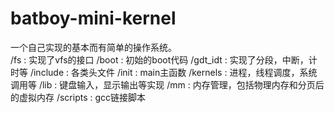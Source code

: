 # batboy-mini-kernel
一个自己实现的基本而有简单的操作系统。  
/fs : 实现了vfs的接口
/boot : 初始的boot代码
/gdt_idt : 实现了分段，中断，计时等
/include : 各类头文件
/init : main主函数
/kernels : 进程，线程调度，系统调用等
/lib : 键盘输入，显示输出等实现
/mm : 内存管理，包括物理内存和分页后的虚拟内存
/scripts : gcc链接脚本
